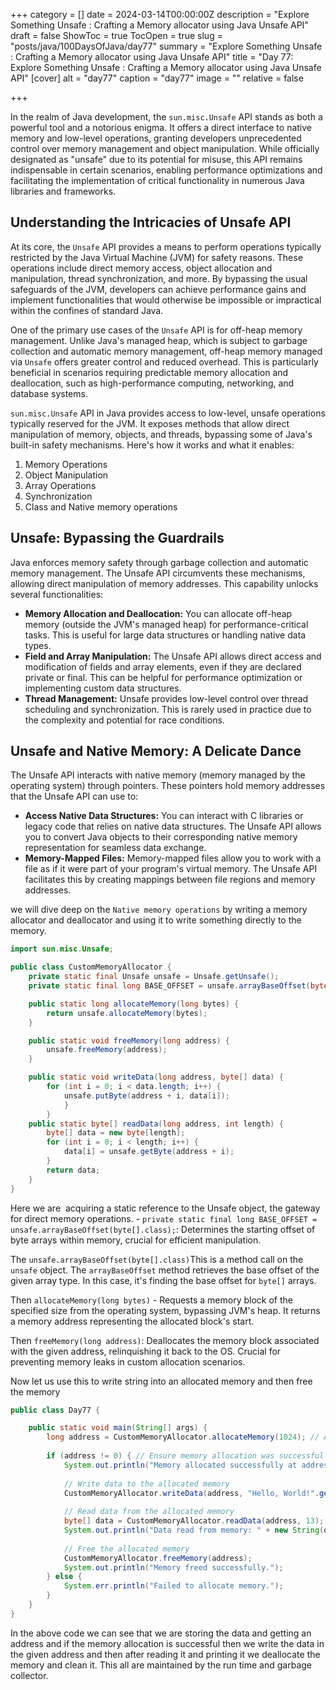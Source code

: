 +++
category = []
date = 2024-03-14T00:00:00Z
description = "Explore Something Unsafe : Crafting a Memory allocator using Java Unsafe API"
draft = false
ShowToc = true
TocOpen = true
slug = "posts/java/100DaysOfJava/day77"
summary = "Explore Something Unsafe : Crafting a Memory allocator using Java Unsafe API"
title = "Day 77: Explore Something Unsafe : Crafting a Memory allocator using Java Unsafe API"
[cover]
alt = "day77"
caption = "day77"
image = ""
relative = false

+++

In the realm of Java development, the `sun.misc.Unsafe` API stands as both a powerful tool and a notorious enigma. It offers a direct interface to native memory and low-level operations, granting developers unprecedented control over memory management and object manipulation. While officially designated as "unsafe" due to its potential for misuse, this API remains indispensable in certain scenarios, enabling performance optimizations and facilitating the implementation of critical functionality in numerous Java libraries and frameworks.

## Understanding the Intricacies of Unsafe API

At its core, the `Unsafe` API provides a means to perform operations typically restricted by the Java Virtual Machine (JVM) for safety reasons. These operations include direct memory access, object allocation and manipulation, thread synchronization, and more. By bypassing the usual safeguards of the JVM, developers can achieve performance gains and implement functionalities that would otherwise be impossible or impractical within the confines of standard Java.

One of the primary use cases of the `Unsafe` API is for off-heap memory management. Unlike Java's managed heap, which is subject to garbage collection and automatic memory management, off-heap memory managed via `Unsafe` offers greater control and reduced overhead. This is particularly beneficial in scenarios requiring predictable memory allocation and deallocation, such as high-performance computing, networking, and database systems.

`sun.misc.Unsafe` API in Java provides access to low-level, unsafe operations typically reserved for the JVM. It exposes methods that allow direct manipulation of memory, objects, and threads, bypassing some of Java's built-in safety mechanisms. Here's how it works and what it enables:

1. Memory Operations
2. Object Manipulation
3. Array Operations
4. Synchronization
5. Class and Native memory operations


## Unsafe: Bypassing the Guardrails

Java enforces memory safety through garbage collection and automatic memory management. The Unsafe API circumvents these mechanisms, allowing direct manipulation of memory addresses. This capability unlocks several functionalities:

- **Memory Allocation and Deallocation:** You can allocate off-heap memory (outside the JVM's managed heap) for performance-critical tasks. This is useful for large data structures or handling native data types.
- **Field and Array Manipulation:** The Unsafe API allows direct access and modification of fields and array elements, even if they are declared private or final. This can be helpful for performance optimization or implementing custom data structures.
- **Thread Management:** Unsafe provides low-level control over thread scheduling and synchronization. This is rarely used in practice due to the complexity and potential for race conditions.

## Unsafe and Native Memory: A Delicate Dance

The Unsafe API interacts with native memory (memory managed by the operating system) through pointers. These pointers hold memory addresses that the Unsafe API can use to:

- **Access Native Data Structures:** You can interact with C libraries or legacy code that relies on native data structures. The Unsafe API allows you to convert Java objects to their corresponding native memory representation for seamless data exchange.
- **Memory-Mapped Files:** Memory-mapped files allow you to work with a file as if it were part of your program's virtual memory. The Unsafe API facilitates this by creating mappings between file regions and memory addresses.

we will dive deep on the `Native memory operations` by writing a memory allocator and deallocator and using it to write something directly to the memory.

```java
import sun.misc.Unsafe;

public class CustomMemoryAllocator {
    private static final Unsafe unsafe = Unsafe.getUnsafe();
    private static final long BASE_OFFSET = unsafe.arrayBaseOffset(byte[].class);

    public static long allocateMemory(long bytes) {
        return unsafe.allocateMemory(bytes);
    }

    public static void freeMemory(long address) {
        unsafe.freeMemory(address);
    }

	public static void writeData(long address, byte[] data) { 
		for (int i = 0; i < data.length; i++) { 
			unsafe.putByte(address + i, data[i]); 
			} 
		}
	public static byte[] readData(long address, int length) { 
		byte[] data = new byte[length]; 
		for (int i = 0; i < length; i++) { 
			data[i] = unsafe.getByte(address + i); 
		} 
		return data; 
	}
}

```

Here we are  acquiring a static reference to the Unsafe object, the gateway for direct memory operations. - `private static final long BASE_OFFSET = unsafe.arrayBaseOffset(byte[].class);`: Determines the starting offset of byte arrays within memory, crucial for efficient manipulation. 

The `unsafe.arrayBaseOffset(byte[].class)`This is a method call on the `unsafe` object. The `arrayBaseOffset` method retrieves the base offset of the given array type. In this case, it's finding the base offset for `byte[]` arrays.

Then `allocateMemory(long bytes)` - Requests a memory block of the specified size from the operating system, bypassing JVM's heap. It returns a memory address representing the allocated block's start.

Then `freeMemory(long address)`: Deallocates the memory block associated with the given address, relinquishing it back to the OS. 
Crucial for preventing memory leaks in custom allocation scenarios.

Now let us use this to write string into an allocated memory and then free the memory 

```java
public class Day77 {

    public static void main(String[] args) {
        long address = CustomMemoryAllocator.allocateMemory(1024); // Allocate 1 KB of memory
        
        if (address != 0) { // Ensure memory allocation was successful
            System.out.println("Memory allocated successfully at address: " + address);
            
            // Write data to the allocated memory
            CustomMemoryAllocator.writeData(address, "Hello, World!".getBytes());
            
            // Read data from the allocated memory
            byte[] data = CustomMemoryAllocator.readData(address, 13); // Read 13 bytes
            System.out.println("Data read from memory: " + new String(data));
            
            // Free the allocated memory
            CustomMemoryAllocator.freeMemory(address);
            System.out.println("Memory freed successfully.");
        } else {
            System.err.println("Failed to allocate memory.");
        }
    }
}

```

In the above code we can see that we are storing the data and getting an address and if the memory allocation is successful then we write the data in the given address and then after reading it and printing it we deallocate the memory and clean it. This all are maintained by the run time and garbage collector.